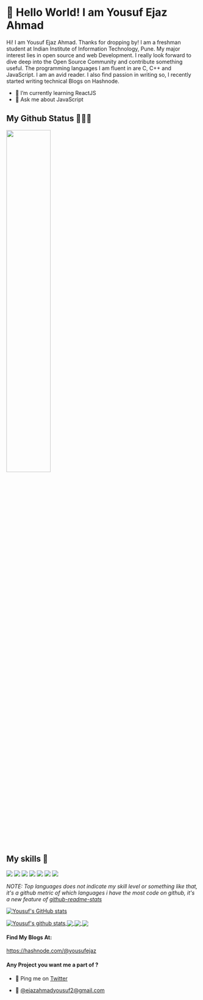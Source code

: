 
# 👋 Hello World! I am Yousuf Ejaz Ahmad 

Hi! I am Yousuf Ejaz Ahmad. Thanks for dropping by! I am a freshman student at Indian Institute of Information Technology, Pune. My major interest lies in open source and web Development. I really look forward to dive deep into the Open Source Community and contribute something useful. The programming languages I am fluent in are C, C++ and JavaScript. I am an avid reader. I also find passion in writing so, I recently started writing technical Blogs on Hashnode.


- 🌱 I’m currently learning ReactJS
- 💬 Ask me about JavaScript


##  My Github Status 👩🏻‍💻
 <img width="48%" src="https://github-readme-streak-stats.herokuapp.com/?user=Yousuf-Ejaz" />

## My skills 🚀

![](https://img.shields.io/badge/HTML5-E34F26?style=for-the-badge&logo=html5&logoColor=white)
![](https://img.shields.io/badge/JavaScript-F7DF1E?style=for-the-badge&logo=javascript&logoColor=black)
![](https://img.shields.io/badge/CSS3-1572B6?style=for-the-badge&logo=css3&logoColor=white)
![](https://img.shields.io/badge/Markdown-000000?style=for-the-badge&logo=markdown&logoColor=white)
![](https://img.shields.io/badge/React-20232A?style=for-the-badge&logo=react&logoColor=61DAFB)
![](https://img.shields.io/badge/Bootstrap-563D7C?style=for-the-badge&logo=bootstrap&logoColor=white)
![](https://img.shields.io/badge/figma-0AC97F?style=for-the-badge&logo=figma&logoColor=white)


*NOTE: Top languages does not indicate my skill level or something like that, it's a github metric of which languages i have the most code on github, it's a new feature of [github-readme-stats](https://github.com/Yousuf-Ejaz/github-readme-stats)*

[![Yousuf's GitHub stats](https://github-readme-stats.vercel.app/api?username=Yousuf-Ejaz)](https://github.com/Yousuf-Ejaz/github-readme-stats)



<a href="https://github.com/Yousuf-Ejaz/github-readme-stats">
  <img align="center" src="https://github-readme-stats.vercel.app/api?username=Yousuf-Ejaz&show_icons=true&include_all_commits=true&theme=material-palenight" alt="Yousuf's github stats" />
</a>
<a href="https://github.com/Yousuf-Ejaz/github-readme-stats">
  <!-- Change the `github-readme-stats.anuraghazra1.vercel.app` to `github-readme-stats.vercel.app`  -->
  <img align="center" src="https://github-readme-stats.Yousuf-Ejaz.vercel.app/api/top-langs/?username=Yousuf-Ejaz&layout=compact&theme=material-palenight" />
</a>

<a href="https://github.com/Yousuf-Ejaz/github-readme-stats">
  <!-- Change the `github-readme-stats.anuraghazra1.vercel.app` to `github-readme-stats.vercel.app`  -->
  <img align="center" src="https://github-readme-stats.Yousuf-Ejaz.vercel.app/api/pin/?username=Yousuf-Ejaz&repo=github-readme-stats&theme=material-palenight" />
</a>    
<a href="https://github.com/Yousuf-Ejaz/Yousuf-Ejaz.github.io">
  <!-- Change the `github-readme-stats.anuraghazra1.vercel.app` to `github-readme-stats.vercel.app`  -->
  <img align="center" src="https://github-readme-stats.Yousuf-Ejaz.vercel.app/api/pin/?username=Yousuf-Ejaz&repo=anuraghazra.github.io&theme=material-palenight" />
</a>

#### Find My Blogs At:
https://hashnode.com/@yousufejaz

#### Any Project you want me a part of ?

 - 👀 Ping me on [Twitter](https://twitter.com/YousufEjazAhmad)

 - 💌 [@ejazahmadyousuf2@gmail.com](mailto:ejazahmadyousuf2@gmail.com)




